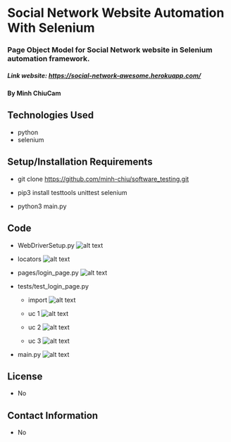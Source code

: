 # Social Network Website Automation With Selenium

### Page Object Model for Social Network website in Selenium automation framework.

##### Link website: https://social-network-awesome.herokuapp.com/

#### By Minh ChiuCam

## Technologies Used

- python
- selenium

## Setup/Installation Requirements

- git clone https://github.com/minh-chiu/software_testing.git

- pip3 install testtools unittest selenium

- python3 main.py

## Code

- WebDriverSetup.py
  ![alt text](https://drive.google.com/drive/u/0/folders/1BSfaKl9WZGusk28OyY6MN09pqpb5Izi2)

- locators
  ![alt text](http://url/to/img.png)

- pages/login_page.py
  ![alt text](http://url/to/img.png)

- tests/test_login_page.py

  - import
    ![alt text](http://url/to/img.png)

  - uc 1
    ![alt text](http://url/to/img.png)

  - uc 2
    ![alt text](http://url/to/img.png)

  - uc 3
    ![alt text](http://url/to/img.png)

- main.py
  ![alt text](http://url/to/img.png)

## License

- No

## Contact Information

- No
